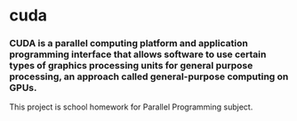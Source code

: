 # cuda

### CUDA is a parallel computing platform and application programming interface that allows software to use certain types of graphics processing units for general purpose processing, an approach called general-purpose computing on GPUs.

This project is school homework for Parallel Programming subject.
